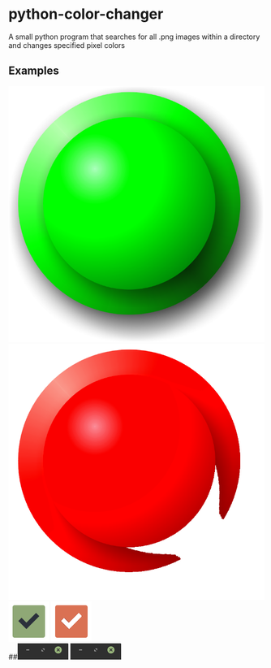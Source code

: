 # python-color-changer
A small python program that searches for all .png images within a directory and changes specified pixel colors
</br>
## Examples </br>
![example1](ExamplesBefore/1.png) ![example1](ExamplesAfter/1.png)</br>
![example2](ExamplesBefore/checkbox-checked-selectionmode-dark@2.png) ![example2](ExamplesAfter/checkbox-checked-selectionmode-dark@2.png)</br>
##![example3](ExamplesBefore/thumbnail.png) ![example3](ExamplesAfter/thumbnail.png)</br>
